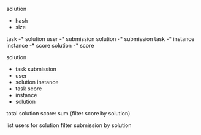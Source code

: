 solution
- hash
- size

task -* solution
user -* submission
solution -* submission
task -* instance
instance -* score
solution -* score

solution
- task
submission
- user
- solution
instance
- task
score
- instance
- solution

total solution score:
sum (filter score by solution)

list users for solution
filter submission by solution